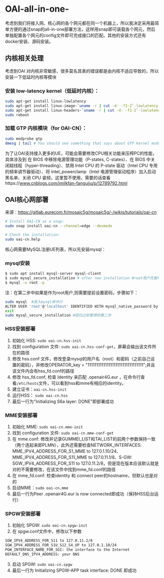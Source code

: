 # OAI-all-in-one-
考虑到我们将接入网、核心网的各个网元都在同一个机器上，所以我决定采用最简单方便的通过snap的all-in-one部署方法，这样用snap即可装载各个网元，然后单独配置各个网元的config文件即可完成接口的匹配。其他的安装方式还有docker安装、源码安装。
## 内核相关处理
考虑到OAI 对内核非常敏感，很多莫名其表的错误都是由内核不适应导致的，所以安装一下低延时内核等模块
### 安装 low-latency kernel（低延时内核）：
```bash
sudo apt-get install linux-lowlatency
sudo apt-get install linux-image-`uname -r | cut -d- -f1-2`-lowlatency
sudo apt-get install linux-headers-`uname -r | cut -d- -f1-2`-lowlatency
sudo reboot
```
### 加载 GTP 内核模块（for OAI-CN）：
```bash
sudo modprobe gtp
dmesg | tail # You should see something that says about GTP kernel module
```
为了让OAI支持接入更多的UE，可能会需要修改CPU相关功能来压榨PC的性能，具体涉及到 在 BIOS 中移除电源管理功能（P-states, C-states）、在 BIOS 中关闭超线程（hyper-threading）、禁用 Intel CPU 的 P-state 驱动（Intel CPU 专用的频率调节器驱动）、将 intel_powerclamp（Intel 电源管理驱动程序）加入启动黑名单、关闭 CPU 睿频，这里暂不使用，需要的话查看https://www.cnblogs.com/jmilkfan-fanguiju/p/12789792.html
## OAI核心网部署
来源：https://gitlab.eurecom.fr/mosaic5g/mosaic5g/-/wikis/tutorials/oai-cn
```bash
# Install OAI-CN as a snap:
sudo snap install oai-cn --channel=edge --devmode

# Check the installation:
sudo oai-cn.help 
```
核心网需要MySQL注册UE列表，所以先安装mysql：
### mysql安装
```bash
$ sudo apt install mysql-server mysql-client
$ sudo mysql_secure_installation # after new installation #root用户先暂停这一步
$ mysql -u root -p
```
注：在第二步中如果是作为root用户,则需要提前设置密码，步骤如下：
 ```bash
 sudo mysql  #进入mysql命令行
 ALTER USER 'root'@'localhost' IDENTIFIED WITH mysql_native_password by 'mynewpassword';  #mynewpassword改为自己的密码
 exit
 sudo mysql_secure_installation #回归之前暂停的第二步
 ```
### HSS安装部署
1. 初始化 HSS: `sudo oai-cn.hss-init`
2. 找到 configuration 文件: `sudo oai-cn.hss-conf-get`，屏幕会输出该文件所在的路径
3. 修改 hss.conf 文件，修改登录mysql的用户名（root）和密码（之前自己设置的密码），并修改OPERATOR_key = "11111111111111111111111111111111";并且该文件内会有hss_fd.conf的路径
4. 修改 hss_fd.conf, 检查 Identity 来匹配 <hostname>.openair4G.eur ，在命令行查看`/etc/hosts`文件，可以看到hss和mme有相应的identity。
5. 建立证书：`oai-cn.hss-init`
6. 运行HSS： `sudo oai-cn.hss`
7. 最后一行为"Initializing S6a layer: DONE"即部署成功
 
### MME安装部署
1. 初始化 MME: `sudo oai-cn.mme-init`
2. 找到 configuration 文件: `sudo oai-cn.mme-conf-get`
3. 在 mme.conf:  修改并记录GUMMEI_LIST和TAI_LIST的前两个参数保持一致（两个连起来即PLMN），此外还需要检查NETWORK_INTERFACES: MME_IPV4_ADDRESS_FOR_S1_MME to 127.0.1.10/24、MME_IPV4_ADDRESS_FOR_S11_MME to 127.0.11.1/8、S-GW: SGW_IPV4_ADDRESS_FOR_S11 to 127.0.11.2/8，但是现在版本应该默认就是对的不需要修改，在该文件中找到mme_fd.conf的路径
4. 在 mme_fd.conf: 检查identity 和 connect peer的hostname，但默认也是对的
5. 启动MME：`sudo oai-cn.mme`
6. 最后一行为Peer <hostname>.openair4G.eur is now connected即成功（保持HSS后台运行）
 
### SPGW安装部署
1. 初始化 SPGW: `sudo oai-cn.spgw-init`
2. 在 spgw.conf文件中，修改以下参数
 ```bash
SGW_IPV4_ADDRESS_FOR_S11 to 127.0.11.2/8
SGW_IPV4_ADDRESS_FOR_S1U_S12_S4_UP to 127.0.1.10/24
PGW_INTERFACE_NAME_FOR_SGI: the interface to the Internet
DEFAULT_DNS_IPV4_ADDRESS: your DNS
 ```
3. 启动 SPGW: `sudo oai-cn.spgw`
4. 最后一行为 Initializing SPGW-APP task interface: DONE 即成功
